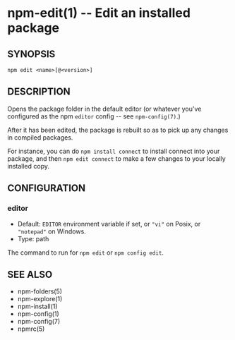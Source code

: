 npm-edit(1) -- Edit an installed package
========================================














































<extoc></extoc>

## SYNOPSIS

    npm edit <name>[@<version>]

## DESCRIPTION

Opens the package folder in the default editor (or whatever you've
configured as the npm `editor` config -- see `npm-config(7)`.)

After it has been edited, the package is rebuilt so as to pick up any
changes in compiled packages.

For instance, you can do `npm install connect` to install connect
into your package, and then `npm edit connect` to make a few
changes to your locally installed copy.

## CONFIGURATION

### editor

* Default: `EDITOR` environment variable if set, or `"vi"` on Posix,
  or `"notepad"` on Windows.
* Type: path

The command to run for `npm edit` or `npm config edit`.

## SEE ALSO

* npm-folders(5)
* npm-explore(1)
* npm-install(1)
* npm-config(1)
* npm-config(7)
* npmrc(5)
